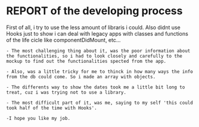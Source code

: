# REPORT of the developing process

First of all, i try to use the less amount of libraris i could. Also didnt use Hooks just to show i can deal with legacy apps with classes and functions of the life cicle like componentDidMount, etc...

    - The most challenging thing about it, was the poor information about the functionalities, so i had to look closely and carefully to the mockup to find out the functionalities spected from the app.

    - Also, was a little tricky for me to thinck in how many ways the info from the db could come. So i made an array with objects.

    - The differents way to show the dates took me a little bit long to treat, cuz i was trying not to use a library.

    - The most difficult part of it, was me, saying to my self 'this could took half of the time with Hooks'.

    -I hope you like my job.
